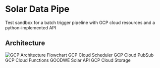 # Solar Data Pipe 
Test sandbox for a batch trigger pipeline with GCP cloud resources and a python-implemented API

## Architecture
![GCP Architecture Flowchart](design/architecture.png)
GCP Cloud Scheduler
GCP Cloud PubSub
GCP Cloud Functions
GOODWE Solar API
GCP Cloud Storage